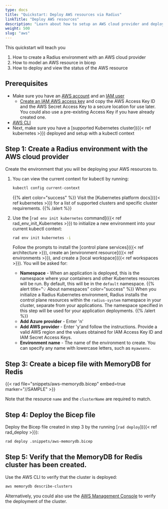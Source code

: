 ```yaml
---
type: docs
title: "Quickstart: Deploy AWS resources via Radius"
linkTitle: "Deploy AWS resources"
description: "Learn about how to setup an AWS cloud provider and deploy an AWS MemoryDB for Redis via Radius"
weight: 500
slug: "aws"
---
```


This quickstart will teach you
1. How to create a Radius environment with an AWS cloud provider 
1. How to model an AWS resource in bicep
1. How to deploy and view the status of the AWS resource

## Prerequisites

- Make sure you have an [AWS account](https://aws.amazon.com/premiumsupport/knowledge-center/create-and-activate-aws-account/0) and an [IAM user](https://docs.aws.amazon.com/IAM/latest/UserGuide/getting-started_create-admin-group.html')
    - [Create an IAM AWS access key](https://docs.aws.amazon.com/IAM/latest/UserGuide/id_credentials_access-keys.html) and copy the AWS Access Key ID and the AWS Secret Access Key to a secure location for use later. You could also use a pre-existing Access Key if you have already created one.
- [AWS CLI](https://docs.aws.amazon.com/cli/latest/userguide/getting-started-install.html)
- Next, make sure you have a [supported Kubernetes cluster]({{< ref kubernetes >}}) deployed and setup with a kubectl context


## Step 1: Create a Radius environment with the AWS cloud provider

Create the environment that you will be deploying your AWS resources to.

1. You can view the current context for kubectl by running:

   ```bash
   kubectl config current-context
   ```
   {{% alert color="success" %}} Visit the [Kubernetes platform docs]({{< ref kubernetes >}}) for a list of supported clusters and specific cluster requirements.
   {{% /alert %}}

1. Use the [`rad env init kubernetes` command]({{< ref rad_env_init_Kubernetes >}}) to initialize a new environment into your current kubectl context:

   ```bash
   rad env init kubernetes -i
   ```

   Follow the prompts to install the [control plane services]({{< ref architecture >}}), create an [environment resource]({{< ref environments >}}), and create a [local workspace]({{< ref workspaces >}}). You will be asked for:

   - **Namespace** - When an application is deployed, this is the namespace where your containers and other Kubernetes resources will be run. By default, this will be in the `default` namespace.
   {{% alert title="💡 About namespaces" color="success" %}} When you initialize a Radius Kubernetes environment, Radius installs the control plane resources within    the `radius-system` namespace in your cluster, separate from your applications. The namespace specified in this step will be used for your application deployments.
   {{% /alert %}}
   -  **Add Azure provider** - Enter 'n'
   -  **Add AWS provider** - Enter 'y'and follow the instructions. Provide a valid AWS region and the values obtained for IAM Access Key ID and IAM Secret Access Keys.
   - **Environment name** - The name of the environment to create. You can specify any name with lowercase letters, such as `myawsenv`.

## Step 3: Create a bicep file with MemoryDB for Redis

{{< rad file="snippets/aws-memorydb.bicep" embed=true marker="//SAMPLE" >}}

Note that the resource `name` and the `clusterName` are required to match.

## Step 4: Deploy the Bicep file

Deploy the Bicep file created in step 3 by the running [`rad deploy`]({{< ref rad_deploy >}}):

```bash
rad deploy .snippets/aws-memorydb.bicep
```

## Step 5: Verify that the MemoryDB for Redis cluster has been created.

Use the AWS CLI to verify that the cluster is deployed:

``` bash
aws memorydb describe-clusters
```
Alternatively, you could also use the [AWS Management Console](https://aws.amazon.com/console/) to verify the deployment of the cluster.
